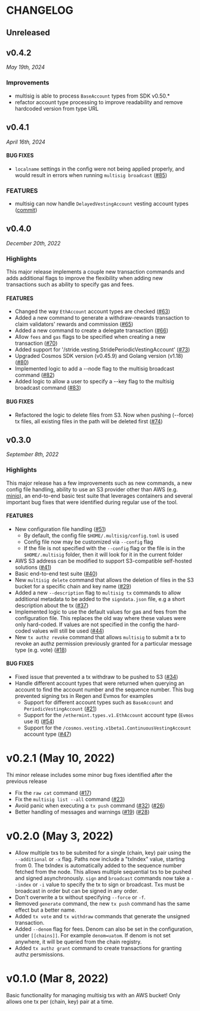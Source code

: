 # CHANGELOG

## Unreleased

## v0.4.2
*May 19th, 2024*

### Improvements
- multisig is able to process `BaseAccount` types from SDK v0.50.*
- refactor account type processing to improve readability and remove hardcoded version from type URL

## v0.4.1
*April 16th, 2024*

#### BUG FIXES

- `localname` settings in the config were not being applied properly, and would
  result in errors when running `multisig broadcast`
  ([#85](https://github.com/informalsystems/multisig/pull/85))

### FEATURES

- multisig can now handle `DelayedVestingAccount` vesting account types ([commit](https://github.com/informalsystems/multisig/commit/0edbd78f67351d78ffd5cc9417fb0c877ed18f37))

## v0.4.0
*December 20th, 2022*

### Highlights

This major release implements a couple new transaction commands and adds additional flags to improve the flexibility when adding new transactions such as ability to specify gas and fees.

#### FEATURES

- Changed the way `EthAccount` account types are checked  ([#63](https://github.com/informalsystems/multisig/pull/63))
- Added a new command to generate a withdraw-rewards transaction to claim validators' rewards and commission ([#65](https://github.com/informalsystems/multisig/pull/65))
- Added a new command to create a delegate transaction ([#66](https://github.com/informalsystems/multisig/pull/66))
- Allow `fees` and `gas` flags to be specified when creating a new transaction ([#70](https://github.com/informalsystems/multisig/pull/70))
- Added support for '/stride.vesting.StridePeriodicVestingAccount' ([#73](https://github.com/informalsystems/multisig/pull/73))
- Upgraded Cosmos SDK version (v0.45.9) and Golang version (v1.18) ([#80](https://github.com/informalsystems/multisig/pull/80))
- Implemented logic to add a --node flag to the multisig broadcast command ([#82](https://github.com/informalsystems/multisig/pull/82))
- Added logic to allow a user to specify a --key flag to the multisig broadcast command ([#83](https://github.com/informalsystems/multisig/pull/83))

#### BUG FIXES

- Refactored the logic to delete files from S3. Now when pushing (--force) tx files, all existing files in the path will be deleted first ([#74](https://github.com/informalsystems/multisig/pull/74))

## v0.3.0
*September 8th, 2022*
### Highlights

This major release has a few improvements such as new commands, a new config file handling, ability to use an S3 provider other than AWS (e.g. [minio](https://min.io/)), an end-to-end basic test suite that leverages containers and several important bug fixes that were identified during regular use of the tool.

#### FEATURES

- New configuration file handling ([#51](https://github.com/informalsystems/multisig/pull/51))
  - By default, the config file `$HOME/.multisig/config.toml` is used
  - Config file now may be customized via `--config` flag
  - If the file is not specified with the `--config` flag or the file is in the `$HOME/.multisig` folder, then it will look for it in the current folder 
- AWS S3 address can be modified to support S3-compatible self-hosted solutions ([#41](https://github.com/informalsystems/multisig/pull/41))
- Basic end-to-end test suite ([#40](https://github.com/informalsystems/multisig/issues/40))
- New `multisig delete` command that allows the deletion of files in the S3 bucket for a specific chain and key name ([#29](https://github.com/informalsystems/multisig/issues/29))
- Added a new `--description` flag to `multisig tx` commands to allow additional metadata to be added to the `signdata.json` file, e.g a short description about the tx ([#37](https://github.com/informalsystems/multisig/issues/37))
- Implemented logic to use the default values for gas and fees from the configuration file. This replaces the old way where these values were only hard-coded. If values are not specified in the config the hard-coded values will still be used ([#44](https://github.com/informalsystems/multisig/issues/44))
- New `tx authz revoke` command that allows `multisig` to submit a tx to revoke an authz permission previously granted for a particular message type (e.g. vote) ([#18](https://github.com/informalsystems/multisig/issues/18))

#### BUG FIXES

-  Fixed issue that prevented a tx withdraw to be pushed to S3 ([#34](https://github.com/informalsystems/multisig/issues/34))
- Handle different account types that were returned when querying an account to find the account number and the sequence number. This bug prevented signing txs in Regen and Evmos for examples
  - Support for different account types such as `BaseAccount` and `PeriodicVestingAccount` ([#21](https://github.com/informalsystems/multisig/issues/21))
  - Support for the `/ethermint.types.v1.EthAccount` account type (`Evmos` use it) ([#54](https://github.com/informalsystems/multisig/issues/54))
  - Support for the `/cosmos.vesting.v1beta1.ContinuousVestingAccount` account type ([#47](https://github.com/informalsystems/multisig/issues/47))

# v0.2.1 (May 10, 2022)


Thi minor release includes some minor bug fixes identified after the previous release

- Fix the `raw cat` command ([#17](https://github.com/informalsystems/multisig/issues/17))
- Fix the `multisig list --all` command ([#23](https://github.com/informalsystems/multisig/issues/23))
- Avoid panic when executing a `tx push` command ([#32](https://github.com/informalsystems/multisig/issues/32)) ([#26](https://github.com/informalsystems/multisig/issues/26))
- Better handling of messages and warnings ([#19](https://github.com/informalsystems/multisig/issues/19)) ([#28](https://github.com/informalsystems/multisig/issues/28))

# v0.2.0 (May 3, 2022)

- Allow multiple txs to be submited for a single (chain, key) pair using the
  `--additional` or `-x` flag. Paths now include a "txIndex" value, starting from 0.
The txIndex is automatically added to the sequence number fetched from the node.
This allows multiple sequential txs to be pushed and signed asynchronously.
`sign` and `broadcast` commands now take a `--index` or `-i` value to specify
the tx to sign or broadcast. Txs must be broadcast in order but can be signed in
any order.
- Don't overwrite a tx without specifying `--force` or `-f`.
- Removed `generate` command, the new `tx push` command has the same effect but a
  better name.
- Added `tx vote` and `tx withdraw` commands that generate the unsigned transaction.
- Added `--denom` flag for fees. Denom can also be set in the configuration,
  under `[[chains]]`. For example `denom=uatom`. If denom is not set anywhere,
  it will be queried from the chain registry.
- Added `tx authz grant` command to create transactions for granting authz persmissions.

# v0.1.0 (Mar 8, 2022)

Basic functionality for managing multisig txs with an AWS bucket!
Only allows one tx per (chain, key) pair at a time.
